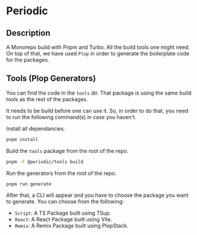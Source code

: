 # Periodic

## Description

A Monorepo build with Pnpm and Turbo. All the build tools one might need.
On top of that, we have used `Plop` in order to generate the boilerplate code for the packages.

## Tools (Plop Generators)

You can find the code in the `tools` dir. That package is using the same build tools as the rest of the packages.

It needs to be build before one can use it. So, in order to do that, you need to run the following command(s) in case you haven't.

Install all dependancies.

```bash
pnpm install
```

Build the `tools` package from the root of the repo.

```bash
pnpm -F @periodic/tools build
```

Run the generators from the root of the repo.

```bash
pnpm run generate
```

After that, a CLI will appear and you have to choose the package you want to generate. You can choose from the following:

- `Script`: A TS Package built using TSup.
- `React`: A React Package built using Vite.
- `Remix`: A Remix Package built using PlopStack.
